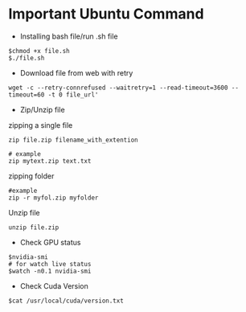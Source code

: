 # Important Ubuntu Command

* Installing bash file/run .sh file

```
$chmod +x file.sh
$./file.sh

```

* Download file from web with retry

```
wget -c --retry-connrefused --waitretry=1 --read-timeout=3600 --timeout=60 -t 0 file_url'

```

* Zip/Unzip file

zipping a single file

```
zip file.zip filename_with_extention

# example
zip mytext.zip text.txt

```

zipping folder

```zip -r name.zip folder
#example
zip -r myfol.zip myfolder

```


Unzip file

```unzip file.zip```


* Check GPU status

```
$nvidia-smi
# for watch live status
$watch -n0.1 nvidia-smi
```

* Check Cuda Version

```
$cat /usr/local/cuda/version.txt
```


